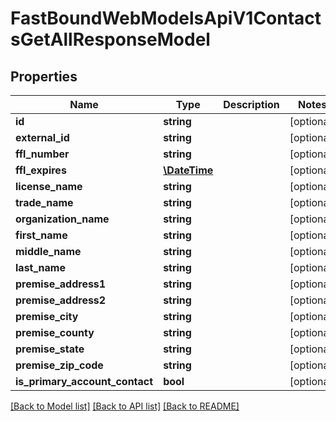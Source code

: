 # FastBoundWebModelsApiV1ContactsGetAllResponseModel

## Properties
Name | Type | Description | Notes
------------ | ------------- | ------------- | -------------
**id** | **string** |  | [optional] 
**external_id** | **string** |  | [optional] 
**ffl_number** | **string** |  | [optional] 
**ffl_expires** | [**\DateTime**](\DateTime.md) |  | [optional] 
**license_name** | **string** |  | [optional] 
**trade_name** | **string** |  | [optional] 
**organization_name** | **string** |  | [optional] 
**first_name** | **string** |  | [optional] 
**middle_name** | **string** |  | [optional] 
**last_name** | **string** |  | [optional] 
**premise_address1** | **string** |  | [optional] 
**premise_address2** | **string** |  | [optional] 
**premise_city** | **string** |  | [optional] 
**premise_county** | **string** |  | [optional] 
**premise_state** | **string** |  | [optional] 
**premise_zip_code** | **string** |  | [optional] 
**is_primary_account_contact** | **bool** |  | [optional] 

[[Back to Model list]](../../README.md#documentation-for-models) [[Back to API list]](../../README.md#documentation-for-api-endpoints) [[Back to README]](../../README.md)

